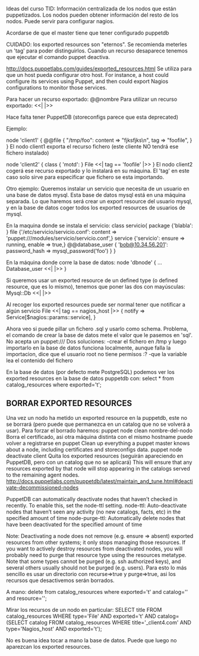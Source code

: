 Ideas del curso TID:
Información centralizada de los nodos que están puppetizados.
Los nodos pueden obtener información del resto de los nodos.
Puede servir para configurar nagios.

Acordarse de que el master tiene que tener configurado puppetdb


CUIDADO: los exported resources son "eternos". Se recomienda meterles un 'tag' para poder distinguirlos.
Cuando un recurso desaparece tenemos que ejecutar el comando puppet deactiva.


http://docs.puppetlabs.com/guides/exported_resources.html
Se utiliza para que un host pueda configurar otro host.
For instance, a host could configure its services using Puppet, and then could export Nagios configurations to monitor those services.

Para hacer un recurso exportado: @@nombre
Para utilizar un recurso exportado: <<| |>>


Hace falta tener PuppetDB (storeconfigs parece que esta deprecated)


Ejemplo:

node 'client1' {
  @@file { "/tmp/foo":
    content     => "fjksfjks\n",
    tag         => "foofile",
  }
}
El nodo client1 exporta el recurso fichero (este cliente NO tendrá ese fichero instalado)

node 'client2' {
  class { 'motd': }
  File <<| tag == 'foofile' |>>
}
El nodo client2 cogerá ese recurso exportado y lo instalará en su máquina.
El 'tag' en este caso solo sirve para especificar que fichero se esta importando.



Otro ejemplo:
Queremos instalar un servicio que necesita de un usuario en una base de datos mysql. Esta base de datos mysql está en una máquina separada.
Lo que haremos será crear un export resource del usuario mysql, y en la base de datos coger todos los exported resources de usuarios de mysql.

En la maquina donde se instala el servicio:
class servicio{
  package {'blabla': }
  file {'/etc/servicio/servicio.conf': content => 'puppet:///modules/servicio/servicio.conf',}
  service {'servicio': ensure => running, enable => true,}
  @@database_user { 'bob@10.34.56.201':
      password_hash => mysql_password('foo')
  }
}

En la máquina donde corre la base de datos:
node 'dbnode' {
  ...
  Database_user <<| |>>
}


Si queremos usar un exported resource de un defined type (o defined resource, que es lo mismo), tenemos que poner las dos con mayúsculas:
Mysql::Db <<| |>>


Al recoger los exported resources puede ser normal tener que notificar a algún servicio
File <<| tag == nagios_host |>> {
  notify => Service[$nagios::params::service],
}


Ahora veo si puede pillar un fichero .sql y usarlo como schema.
Problema, el comando de crear la base de datos mete el valor que le pasemos en 'sql'. No acepta un puppet:///
Dos soluciones:
  -crear el fichero en /tmp y luego importarlo en la base de datos
    funciona localmente, aunque falla la importacion, dice que el usuario root no tiene permisos :?
  -que la variable lea el contenido del fichero


En la base de datos (por defecto mete PostgreSQL) podemos ver los exported resources en la base de datos puppetdb con:
select * from catalog_resources where exported='t';



## BORRAR EXPORTED RESOURCES
Una vez un nodo ha metido un exported resource en la puppetdb, este no se borrará (pero puede que permanezca en un catalog que no se volverá a usar).
Para forzar el borrado haremos: 
  puppet node clean nombre-del-nodo
    Borra el certificado, asi otra máquina distinta con el mismo hostname puede volver a registrarse en puppet
    Clean up everything a puppet master knows about a node, including certificates and storeconfigs data.
  puppet node deactivate client
    Quita los exported resources (seguirán apareciendo en PuppetDB, pero con un catalog que no se aplicará)
    This will ensure that any resources exported by that node will stop appearing in the catalogs served to the remaining agent nodes.
    http://docs.puppetlabs.com/puppetdb/latest/maintain_and_tune.html#deactivate-decommissioned-nodes

PuppetDB can automatically deactivate nodes that haven’t checked in recently. To enable this, set the node-ttl setting.
  node-ttl: Auto-deactivate nodes that haven’t seen any activity (no new catalogs, facts, etc) in the specified amount of time
  node-purge-ttl: Automatically delete nodes that have been deactivated for the specified amount of time

Note: Deactivating a node does not remove (e.g. ensure => absent) exported resources from other systems; it only stops managing those resources. If you want to actively destroy resources from deactivated nodes, you will probably need to purge that resource type using the resources metatype. Note that some types cannot be purged (e.g. ssh authorized keys), and several others usually should not be purged (e.g. users).
Para esto lo más sencillo es usar un directorio con recurse=>true y purge=>true, asi los recursos que desactivemos serán borrados.


A mano:
delete from catalog_resources where exported='t' and catalog='' and resource='';

Mirar los recursos de un nodo en particular:
SELECT title FROM catalog_resources WHERE type='File' AND exported='t' AND catalog=(SELECT catalog FROM catalog_resources WHERE title='_client4.com' AND type='Nagios_host' AND exported='t');

No es buena idea tocar a mano la base de datos. Puede que luego no aparezcan los exported resources.
